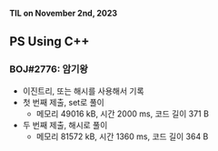 **TIL on November 2nd, 2023**

## PS Using C++
### BOJ#2776: 암기왕
* 이진트리, 또는 해시를 사용해서 기록
* 첫 번째 제출, set로 풀이
    - 메모리 49016 kB, 시간 2000 ms, 코드 길이 371 B
* 두 번째 제출, 해시로 풀이
    - 메모리 81572 kB, 시간 1360 ms, 코드 길이 364 B
